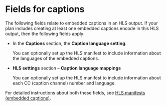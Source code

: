 # Fields for captions<a name="hls-captions"></a>

The following fields relate to embedded captions in an HLS output\. If your plan includes creating at least one embedded captions encode in this HLS output, then the following fields apply:
+ In the **Captions** section, the **Caption language setting**\.

  You can optionally set up the HLS manifest to include information about the languages of the embedded captions\. 
+ **HLS settings** section – **Caption language mappings**

  You can optionally set up the HLS manifest to include information about each CC \(caption channel\) number and language\.

For detailed instructions about both these fields, see [HLS manifests \(embedded captions\)](set-up-the-hls-manifest.md)\.